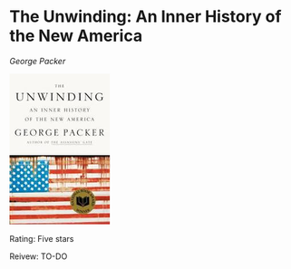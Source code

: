 # The Unwinding: An Inner History of the New America

*George Packer*

![The Unwinding : An Inner History of the New America by George Packer - Used (Good, missing dust jacket) - 0374102414 by Farrar, Straus & Giroux | ](https://raw.githubusercontent.com/askming/picgo/master/shopping.jpeg)

Rating: Five stars

Reivew: TO-DO


